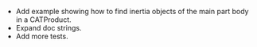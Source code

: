 * Add example showing how to find inertia objects of the main part body
in a CATProduct.
* Expand doc strings.
* Add more tests.